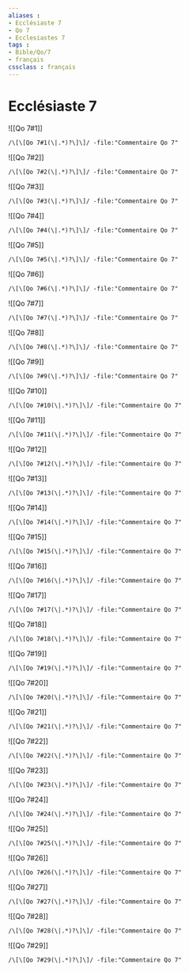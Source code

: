 ```yaml
---
aliases : 
- Ecclésiaste 7
- Qo 7
- Ecclesiastes 7
tags : 
- Bible/Qo/7
- français
cssclass : français
---
```


# Ecclésiaste 7

![[Qo 7#1]]

```query
/\[\[Qo 7#1(\|.*)?\]\]/ -file:"Commentaire Qo 7"
```

![[Qo 7#2]]

```query
/\[\[Qo 7#2(\|.*)?\]\]/ -file:"Commentaire Qo 7"
```

![[Qo 7#3]]

```query
/\[\[Qo 7#3(\|.*)?\]\]/ -file:"Commentaire Qo 7"
```

![[Qo 7#4]]

```query
/\[\[Qo 7#4(\|.*)?\]\]/ -file:"Commentaire Qo 7"
```

![[Qo 7#5]]

```query
/\[\[Qo 7#5(\|.*)?\]\]/ -file:"Commentaire Qo 7"
```

![[Qo 7#6]]

```query
/\[\[Qo 7#6(\|.*)?\]\]/ -file:"Commentaire Qo 7"
```

![[Qo 7#7]]

```query
/\[\[Qo 7#7(\|.*)?\]\]/ -file:"Commentaire Qo 7"
```

![[Qo 7#8]]

```query
/\[\[Qo 7#8(\|.*)?\]\]/ -file:"Commentaire Qo 7"
```

![[Qo 7#9]]

```query
/\[\[Qo 7#9(\|.*)?\]\]/ -file:"Commentaire Qo 7"
```

![[Qo 7#10]]

```query
/\[\[Qo 7#10(\|.*)?\]\]/ -file:"Commentaire Qo 7"
```

![[Qo 7#11]]

```query
/\[\[Qo 7#11(\|.*)?\]\]/ -file:"Commentaire Qo 7"
```

![[Qo 7#12]]

```query
/\[\[Qo 7#12(\|.*)?\]\]/ -file:"Commentaire Qo 7"
```

![[Qo 7#13]]

```query
/\[\[Qo 7#13(\|.*)?\]\]/ -file:"Commentaire Qo 7"
```

![[Qo 7#14]]

```query
/\[\[Qo 7#14(\|.*)?\]\]/ -file:"Commentaire Qo 7"
```

![[Qo 7#15]]

```query
/\[\[Qo 7#15(\|.*)?\]\]/ -file:"Commentaire Qo 7"
```

![[Qo 7#16]]

```query
/\[\[Qo 7#16(\|.*)?\]\]/ -file:"Commentaire Qo 7"
```

![[Qo 7#17]]

```query
/\[\[Qo 7#17(\|.*)?\]\]/ -file:"Commentaire Qo 7"
```

![[Qo 7#18]]

```query
/\[\[Qo 7#18(\|.*)?\]\]/ -file:"Commentaire Qo 7"
```

![[Qo 7#19]]

```query
/\[\[Qo 7#19(\|.*)?\]\]/ -file:"Commentaire Qo 7"
```

![[Qo 7#20]]

```query
/\[\[Qo 7#20(\|.*)?\]\]/ -file:"Commentaire Qo 7"
```

![[Qo 7#21]]

```query
/\[\[Qo 7#21(\|.*)?\]\]/ -file:"Commentaire Qo 7"
```

![[Qo 7#22]]

```query
/\[\[Qo 7#22(\|.*)?\]\]/ -file:"Commentaire Qo 7"
```

![[Qo 7#23]]

```query
/\[\[Qo 7#23(\|.*)?\]\]/ -file:"Commentaire Qo 7"
```

![[Qo 7#24]]

```query
/\[\[Qo 7#24(\|.*)?\]\]/ -file:"Commentaire Qo 7"
```

![[Qo 7#25]]

```query
/\[\[Qo 7#25(\|.*)?\]\]/ -file:"Commentaire Qo 7"
```

![[Qo 7#26]]

```query
/\[\[Qo 7#26(\|.*)?\]\]/ -file:"Commentaire Qo 7"
```

![[Qo 7#27]]

```query
/\[\[Qo 7#27(\|.*)?\]\]/ -file:"Commentaire Qo 7"
```

![[Qo 7#28]]

```query
/\[\[Qo 7#28(\|.*)?\]\]/ -file:"Commentaire Qo 7"
```

![[Qo 7#29]]

```query
/\[\[Qo 7#29(\|.*)?\]\]/ -file:"Commentaire Qo 7"
```

